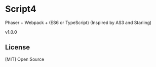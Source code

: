 # Script4
Phaser + Webpack + (ES6 or TypeScript)
(Inspired by AS3 and Starling)

v1.0.0

## License
[MIT]
Open Source
